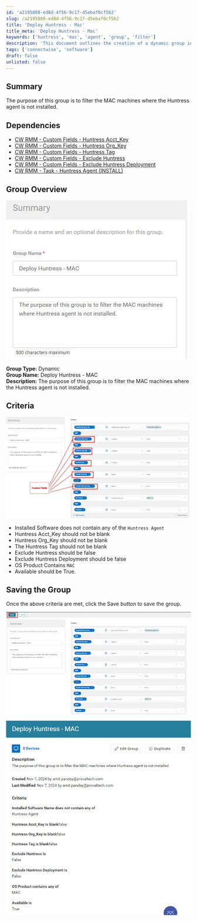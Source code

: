 ```yaml
---
id: 'a2195808-ed8d-4f56-9c17-d5ebaf0cf5b2'
slug: /a2195808-ed8d-4f56-9c17-d5ebaf0cf5b2
title: 'Deploy Huntress - Mac'
title_meta: 'Deploy Huntress - Mac'
keywords: ['huntress', 'mac', 'agent', 'group', 'filter']
description: 'This document outlines the creation of a dynamic group in ConnectWise RMM that filters MAC machines where the Huntress agent is not installed. It includes dependencies, criteria for group membership, and instructions for saving the group.'
tags: ['connectwise', 'software']
draft: false
unlisted: false
---
```


## Summary

The purpose of this group is to filter the MAC machines where the Huntress agent is not installed.

## Dependencies

- [CW RMM - Custom Fields - Huntress Acct_Key](/docs/b8ce44cf-a4a7-4b17-a292-43615b2b192a)
- [CW RMM - Custom Fields - Huntress Org_Key](/docs/00d66215-fe07-4bae-b6cb-d96a73486694)
- [CW RMM - Custom Fields - Huntress Tag](/docs/30690dec-ecd0-448f-8429-24a5d2854953)
- [CW RMM - Custom Fields - Exclude Huntress](/docs/a65dbf66-6cfe-4136-aba1-0b75b3068485)
- [CW RMM - Custom Fields - Exclude Huntress Deployment](/docs/caedfebd-73ec-43cb-a978-02283622f430)
- [CW RMM - Task - Huntress Agent (INSTALL)](/docs/e1f40d15-13f1-465e-9870-653927ad0434)

## Group Overview

![Image](../../../static/img/docs/a2195808-ed8d-4f56-9c17-d5ebaf0cf5b2/image_1.webp)

**Group Type:** Dynamic  
**Group Name:** Deploy Huntress - MAC  
**Description:** The purpose of this group is to filter the MAC machines where the Huntress agent is not installed.

## Criteria

![Image](../../../static/img/docs/a2195808-ed8d-4f56-9c17-d5ebaf0cf5b2/image_2.webp)

- Installed Software does not contain any of the `Huntress Agent`
- Huntress Acct_Key should not be blank
- Huntress Org_Key should not be blank
- The Huntress Tag should not be blank
- Exclude Huntress should be false
- Exclude Huntress Deployment should be false
- OS Product Contains `MAC`
- Available should be True.

## Saving the Group

Once the above criteria are met, click the Save button to save the group.

![Image](../../../static/img/docs/a2195808-ed8d-4f56-9c17-d5ebaf0cf5b2/image_3.webp)

![Image](../../../static/img/docs/a2195808-ed8d-4f56-9c17-d5ebaf0cf5b2/image_4.webp)